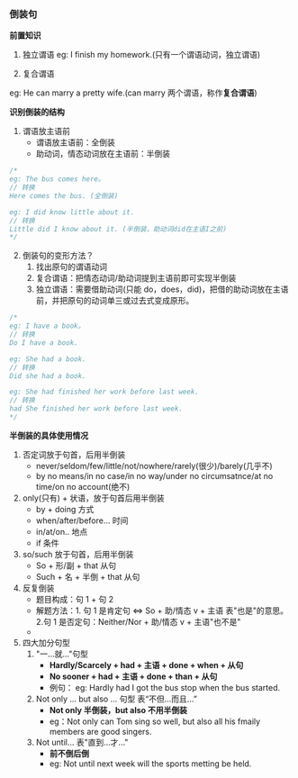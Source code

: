 ### 倒装句

**前置知识**

1. 独立谓语
   eg: I finish my homework.(只有一个谓语动词，独立谓语)

2. 复合谓语

eg: He can marry a pretty wife.(can marry 两个谓语，称作**复合谓语**)

**识别倒装的结构**

1. 谓语放主语前
   - 谓语放主语前：全倒装
   - 助动词，情态动词放在主语前：半倒装

```js
/*
eg: The bus comes here。
// 转换
Here comes the bus. (全倒装)

eg: I did know little about it.
// 转换
Little did I know about it. (半倒装，助动词did在主语I之前)
*/
```

2. 倒装句的变形方法？
   1. 找出原句的谓语动词
   2. 复合谓语：把情态动词/助动词提到主语前即可实现半倒装
   3. 独立谓语：需要借助动词(只能 do，does，did)，把借的助动词放在主语前，并把原句的动词单三或过去式变成原形。

```js
/*
eg: I have a book。
// 转换
Do I have a book.

eg: She had a book.
// 转换
Did she had a book.

eg: She had finished her work before last week.
// 转换
had She finished her work before last week.
*/
```

**半倒装的具体使用情况**

1. 否定词放于句首，后用半倒装
   - never/seldom/few/little/not/nowhere/rarely(很少)/barely(几乎不)
   - by no means/in no case/in no way/under no circumsatnce/at no time/on no account(绝不)
2. only(只有) + 状语，放于句首后用半倒装
   - by + doing 方式
   - when/after/before... 时间
   - in/at/on.. 地点
   - if 条件
3. so/such 放于句首，后用半倒装
   - So + 形/副 + that 从句
   - Such + 名 + 半倒 + that 从句
4. 反复倒装
   - 题目构成：句 1 + 句 2
   - 解题方法：1. 句 1 是肯定句 <=> So + 助/情态 v + 主语 表"也是"的意思。 2.句 1 是否定句：Neither/Nor + 助/情态 v + 主语"也不是"
   -
5. 四大加分句型
   1. "一...就..."句型
      - **Hardly/Scarcely + had + 主语 + done + when + 从句**
      - **No sooner + had + 主语 + done + than + 从句**
      - 例句： eg: Hardly had I got the bus stop when the bus started.
   2. Not only ... but also ... 句型 表“不但...而且...”
      - **Not only 半倒装，but also 不用半倒装**
      - eg：Not only can Tom sing so well, but also all his fmaily members are good singers.
   3. Not until... 表"直到...才..."
      - **前不倒后倒**
      - eg: Not until next week will the sports metting be held.

